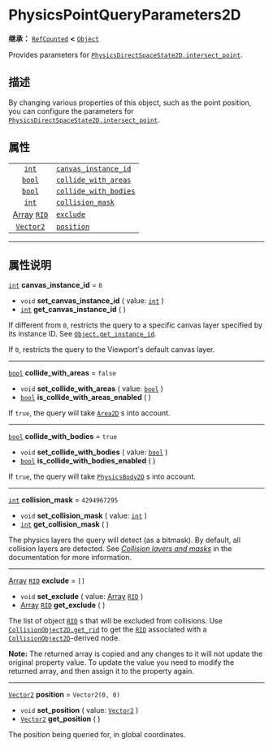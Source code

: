 <!-- ⚠ 请勿编辑本文件 ⚠ -->
<!-- 本文档使用脚本从 WeDot 引擎源码仓库生成。 -->
<!-- 生成脚本：https://github.com/WeDot-Engine/WeDot/tree/4.3/doc/tools/make_md.py； -->
<!-- 原文件：https://github.com/WeDot-Engine/WeDot/tree/4.3/doc/classes/PhysicsPointQueryParameters2D.xml。 -->

<div id="_class_physicspointqueryparameters2d"></div>

# PhysicsPointQueryParameters2D

**继承：** [`RefCounted`](class_refcounted.md) **<** [`Object`](class_object.md)

Provides parameters for [`PhysicsDirectSpaceState2D.intersect_point`](#class_physicsdirectspacestate2d_method_intersect_point).

## 描述

By changing various properties of this object, such as the point position, you can configure the parameters for [`PhysicsDirectSpaceState2D.intersect_point`](#class_physicsdirectspacestate2d_method_intersect_point).

## 属性

|||
|:-:|:--|
| [`int`](class_int.md)                         | [`canvas_instance_id`](#class_physicspointqueryparameters2d_property_canvas_instance_id)   | ``0``             |
| [`bool`](class_bool.md)                       | [`collide_with_areas`](#class_physicspointqueryparameters2d_property_collide_with_areas)   | ``false``         |
| [`bool`](class_bool.md)                       | [`collide_with_bodies`](#class_physicspointqueryparameters2d_property_collide_with_bodies) | ``true``          |
| [`int`](class_int.md)                         | [`collision_mask`](#class_physicspointqueryparameters2d_property_collision_mask)           | ``4294967295``    |
| [Array](class_array.md) [`RID`](class_rid.md) | [`exclude`](#class_physicspointqueryparameters2d_property_exclude)                         | ``[]``            |
| [`Vector2`](class_vector2.md)                 | [`position`](#class_physicspointqueryparameters2d_property_position)                       | ``Vector2(0, 0)`` |

<!-- rst-class:: classref-section-separator -->

---

## 属性说明

<div id="_class_physicspointqueryparameters2d_property_canvas_instance_id"></div>

[`int`](class_int.md) **canvas_instance_id** = ``0`` <div id="class_physicspointqueryparameters2d_property_canvas_instance_id"></div>

- `void` **set_canvas_instance_id** ( value: [`int`](class_int.md) )
- [`int`](class_int.md) **get_canvas_instance_id** ( )

If different from `0`, restricts the query to a specific canvas layer specified by its instance ID. See [`Object.get_instance_id`](#class_object_method_get_instance_id).

If `0`, restricts the query to the Viewport's default canvas layer.

<!-- rst-class:: classref-item-separator -->

---

<div id="_class_physicspointqueryparameters2d_property_collide_with_areas"></div>

[`bool`](class_bool.md) **collide_with_areas** = ``false`` <div id="class_physicspointqueryparameters2d_property_collide_with_areas"></div>

- `void` **set_collide_with_areas** ( value: [`bool`](class_bool.md) )
- [`bool`](class_bool.md) **is_collide_with_areas_enabled** ( )

If `true`, the query will take [`Area2D`](class_area2d.md) s into account.

<!-- rst-class:: classref-item-separator -->

---

<div id="_class_physicspointqueryparameters2d_property_collide_with_bodies"></div>

[`bool`](class_bool.md) **collide_with_bodies** = ``true`` <div id="class_physicspointqueryparameters2d_property_collide_with_bodies"></div>

- `void` **set_collide_with_bodies** ( value: [`bool`](class_bool.md) )
- [`bool`](class_bool.md) **is_collide_with_bodies_enabled** ( )

If `true`, the query will take [`PhysicsBody2D`](class_physicsbody2d.md) s into account.

<!-- rst-class:: classref-item-separator -->

---

<div id="_class_physicspointqueryparameters2d_property_collision_mask"></div>

[`int`](class_int.md) **collision_mask** = ``4294967295`` <div id="class_physicspointqueryparameters2d_property_collision_mask"></div>

- `void` **set_collision_mask** ( value: [`int`](class_int.md) )
- [`int`](class_int.md) **get_collision_mask** ( )

The physics layers the query will detect (as a bitmask). By default, all collision layers are detected. See [*Collision layers and masks*](../tutorials/physics/physics_introduction.md#collision-layers-and-masks) in the documentation for more information.

<!-- rst-class:: classref-item-separator -->

---

<div id="_class_physicspointqueryparameters2d_property_exclude"></div>

[Array](class_array.md) [`RID`](class_rid.md) **exclude** = ``[]`` <div id="class_physicspointqueryparameters2d_property_exclude"></div>

- `void` **set_exclude** ( value: [Array](class_array.md) [`RID`](class_rid.md) )
- [Array](class_array.md) [`RID`](class_rid.md) **get_exclude** ( )

The list of object [`RID`](class_rid.md) s that will be excluded from collisions. Use [`CollisionObject2D.get_rid`](#class_collisionobject2d_method_get_rid) to get the [`RID`](class_rid.md) associated with a [`CollisionObject2D`](class_collisionobject2d.md)-derived node.

 **Note:** The returned array is copied and any changes to it will not update the original property value. To update the value you need to modify the returned array, and then assign it to the property again.

<!-- rst-class:: classref-item-separator -->

---

<div id="_class_physicspointqueryparameters2d_property_position"></div>

[`Vector2`](class_vector2.md) **position** = ``Vector2(0, 0)`` <div id="class_physicspointqueryparameters2d_property_position"></div>

- `void` **set_position** ( value: [`Vector2`](class_vector2.md) )
- [`Vector2`](class_vector2.md) **get_position** ( )

The position being queried for, in global coordinates.

[^virtual]: 本方法通常需要用户覆盖才能生效。
[^const]: 本方法无副作用，不会修改该实例的任何成员变量。
[^vararg]: 本方法除了能接受在此处描述的参数外，还能够继续接受任意数量的参数。
[^constructor]: 本方法用于构造某个类型。
[^static]: 调用本方法无需实例，可直接使用类名进行调用。
[^operator]: 本方法描述的是使用本类型作为左操作数的有效运算符。
[^bitfield]: 这个值是由下列位标志构成位掩码的整数。
[^void]: 无返回值。

